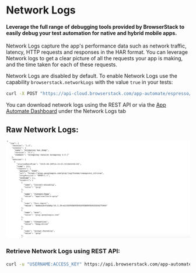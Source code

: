 # Network Logs


#### Leverage the full range of debugging tools provided by BrowserStack to easily debug your test automation for native and hybrid mobile apps.

Network Logs capture the app's performance data such as network traffic, latency, HTTP requests and responses in the HAR format. You can leverage Network logs to get a clear picture of all the requests your app is making, and the time taken for each of these requests. 

Network Logs are disabled by default. To enable Network Logs use the capability `browserstack.networkLogs` with the value `true` in your tests:

```bash
curl -X POST "https://api-cloud.browserstack.com/app-automate/espresso/build" -d \ "{\"devices\": [\"Samsung Galaxy S8-7.0\"], \"app\": \"bs://<hashed appid>\", \"deviceLogs\" : true, \"networkLogs\" : true, \"testSuite\": \"bs://<hashed testID>\"}" -H "Content-Type: application/json" -u "akanksha48:Gj9ztcdyupnWkwjmuTis"
```



You can download network logs using the REST API or via the [App Automate Dashboard](https://app-automate.browserstack.com/dashboard) under the Network Logs tab


## Raw Network Logs:
![Network Logs](https://github.com/akanksha260991/bs_docs_revamp_content/blob/master/Screenshot%202019-08-30%20at%208.10.45%20PM.png?raw=true "")



### Retrieve Network Logs using REST API:

```bash
curl -u "USERNAME:ACCESS_KEY" https://api.browserstack.com/app-automate/espresso/builds/<build-id>/sessions/tests/<test-id>/networklogs
```

